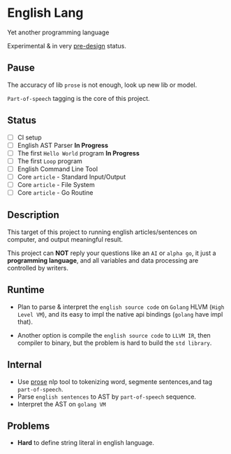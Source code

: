 # English Lang

Yet another programming language

Experimental & in very [pre-design](./ast/README.md) status.

## **Pause**

The accuracy of lib `prose` is not enough, look up new lib or model.

`Part-of-speech` tagging is the core of this project.

## Status

* [ ] CI setup
* [ ] English AST Parser **In Progress**
* [ ] The first `Hello World` program **In Progress**
* [ ] The first `Loop` program
* [ ] English Command Line Tool
* [ ] Core `article` - Standard Input/Output
* [ ] Core `article` - File System
* [ ] Core `article` - Go Routine

## Description

This target of this project to running english articles/sentences on computer, and output meaningful result.

This project can **NOT** reply your questions like an `AI` or `alpha go`, it just a **programming language**, and all variables and data processing are controlled by writers.  

## Runtime

* Plan to parse & interpret the `english source code` on `Golang` HLVM (`High Level VM`), and its easy to impl the native api bindings (`golang` have impl that).

* Another option is compile the `english source code` to `LLVM IR`, then compiler to binary, but the problem is hard to build the `std library`.

## Internal

* Use [prose](https://github.com/jdkato/prose) nlp tool to tokenizing word, segmente sentences,and tag `part-of-speech`.
* Parse `english sentences` to AST by `part-of-speech` sequence.
* Interpret the AST on `golang VM`

## Problems

* **Hard** to define string literal in english language.
